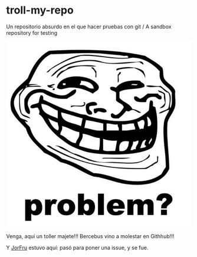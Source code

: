 # troll-my-repo
Un repositorio absurdo en el que hacer pruebas con git / A sandbox repository for testing

![](trollface.jpg)

Venga, aquí un toller majete!!! Bercebus vino a molestar en Githhub!!!

Y [JorFru](http://disney.es) estuvo aquí: pasó para poner una issue, y se fue.
